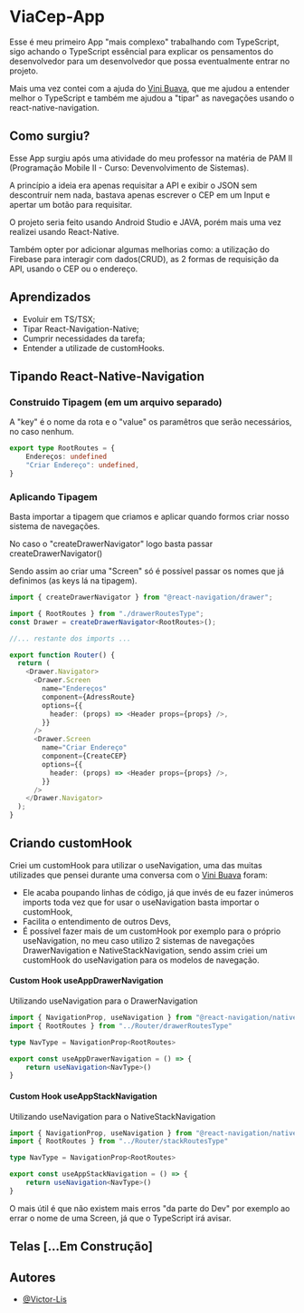 
# ViaCep-App

Esse é meu primeiro App "mais complexo" trabalhando com TypeScript, sigo achando o TypeScript essêncial para explicar os pensamentos do desenvolvedor para um desenvolvedor que possa eventualmente entrar no projeto.

Mais uma vez contei com a ajuda do [Vini Buava](https://github.com/Vinicius-B-Leite), que me ajudou a entender melhor o TypeScript e também me ajudou a "tipar" as navegações usando o react-native-navigation.

## Como surgiu?

Esse App surgiu após uma atividade do meu professor na matéria de PAM II (Programação Mobile II - Curso: Devenvolvimento de Sistemas).

A princípio a ideia era apenas requisitar a API e exibir o JSON sem descontruír nem nada, bastava apenas escrever o CEP em um Input e apertar um botão para requisitar. 

O projeto seria feito usando Android Studio e JAVA, porém mais uma vez realizei usando React-Native. 

Também opter por adicionar algumas melhorias como: a utilização do Firebase para interagir com dados(CRUD), as 2 formas de requisição da API, usando o CEP ou o endereço.
## Aprendizados
- Evoluir em TS/TSX;
- Tipar React-Navigation-Native;
- Cumprir necessidades da tarefa;
- Entender a utilizade de customHooks.
## Tipando React-Native-Navigation

### Construido Tipagem (em um arquivo separado)
A "key" é o nome da rota e o "value" os paramêtros que serão necessários, no caso nenhum.

```ts
export type RootRoutes = {
	Endereços: undefined
	"Criar Endereço": undefined,
}
```

### Aplicando Tipagem
Basta importar a tipagem que criamos e aplicar quando formos criar nosso sistema de navegações.

No caso o "createDrawerNavigator" logo basta passar createDrawerNavigator<NossaTipagem>()

Sendo assim ao criar uma "Screen" só é possível passar os nomes que já definimos (as keys lá na tipagem).

```ts
import { createDrawerNavigator } from "@react-navigation/drawer";

import { RootRoutes } from "./drawerRoutesType";
const Drawer = createDrawerNavigator<RootRoutes>();

//... restante dos imports ...

export function Router() {
  return (
    <Drawer.Navigator>
      <Drawer.Screen
        name="Endereços"
        component={AdressRoute}
        options={{
          header: (props) => <Header props={props} />,
        }}
      />
      <Drawer.Screen
        name="Criar Endereço"
        component={CreateCEP}
        options={{
          header: (props) => <Header props={props} />,
        }}
      />
    </Drawer.Navigator>
  );
}
```

## Criando customHook
Criei um customHook para utilizar o useNavigation, uma das muitas utilizades que pensei durante uma conversa com o [Vini Buava](https://github.com/Vinicius-B-Leite) foram:

- Ele acaba poupando linhas de código, já que invés de eu fazer inúmeros imports toda vez que for usar o useNavigation basta importar o customHook, 
- Facilita o entendimento de outros Devs, 
- É possível fazer mais de um customHook por exemplo para o próprio useNavigation, no meu caso utilizo 2 sistemas de navegações DrawerNavigation e NativeStackNavigation, sendo assim criei um customHook do useNavigation para os modelos de navegação.

#### Custom Hook useAppDrawerNavigation
Utilizando useNavigation para o DrawerNavigation
```ts
import { NavigationProp, useNavigation } from "@react-navigation/native"
import { RootRoutes } from "../Router/drawerRoutesType"

type NavType = NavigationProp<RootRoutes>

export const useAppDrawerNavigation = () => {
	return useNavigation<NavType>()
}
```

#### Custom Hook useAppStackNavigation
Utilizando useNavigation para o NativeStackNavigation
```ts
import { NavigationProp, useNavigation } from "@react-navigation/native"
import { RootRoutes } from "../Router/stackRoutesType"

type NavType = NavigationProp<RootRoutes>

export const useAppStackNavigation = () => {
	return useNavigation<NavType>()
}
```

O mais útil é que não existem mais erros "da parte do Dev" por exemplo ao errar o nome de uma Screen, já que o TypeScript irá avisar.

## Telas [...Em Construção]

## Autores

- [@Victor-Lis](https://www.github.com/Victor-Lis)
